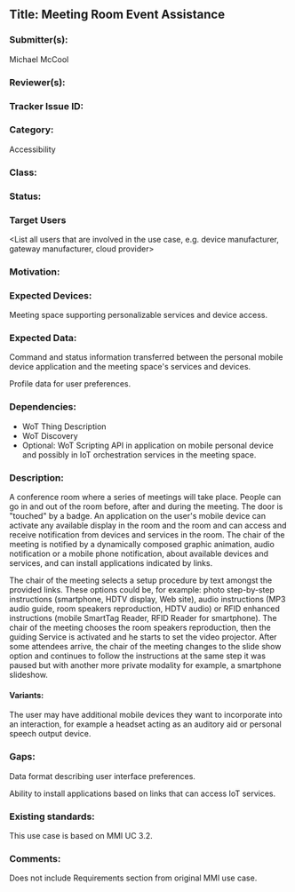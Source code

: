 ## Title: Meeting Room Event Assistance

### Submitter(s): 

Michael McCool

### Reviewer(s):

<Suggest reviewers>

### Tracker Issue ID:

<please leave blank>

### Category:

Accessibility

### Class:

<please leave blank>

### Status:

<please leave blank>

### Target Users

<List all users that are involved in the use case, e.g. device manufacturer, gateway manufacturer, cloud provider>

### Motivation:


### Expected Devices:

Meeting space supporting personalizable services and device access.

### Expected Data:

Command and status information transferred between the personal mobile device
application and the meeting space's services and devices.

Profile data for user preferences.

### Dependencies:

- WoT Thing Description
- WoT Discovery
- Optional: WoT Scripting API in application on mobile personal device and possibly
  in IoT orchestration services in the meeting space.

### Description:

A conference room where a series of meetings will take place.
People can go in and out of the room before,
after and during the meeting.
The door is "touched" by a badge.
An application on the user's mobile device can
activate any available display in the room and the room and can access and
receive notification from devices and services in the room.
The chair of the meeting is notified by a dynamically composed graphic animation,
audio notification or a mobile phone notification,
about available devices and services, and 
can install applications indicated by links.

The chair of the meeting selects a setup procedure by text amongst the provided links.
These options could be, for example:
photo step-by-step instructions (smartphone, HDTV display, Web site),
audio instructions (MP3 audio guide, room speakers reproduction, HDTV audio)
or RFID enhanced instructions (mobile SmartTag Reader, RFID Reader for smartphone).
The chair of the meeting chooses the room speakers reproduction,
then the guiding Service is activated and he starts to set the video projector.
After some attendees arrive,
the chair of the meeting changes to the slide show option and continues to
follow the instructions at the same step it was paused but with another more
private modality for example, a smartphone slideshow.

#### Variants:

The user may have additional mobile devices they want to incorporate into
an interaction, for example a headset acting as an auditory aid or personal speech output
device.

### Gaps:

Data format describing user interface preferences.

Ability to install applications based on links that can access IoT services.

### Existing standards:

This use case is based on MMI UC 3.2.

### Comments:

Does not include Requirements section from original MMI use case.
